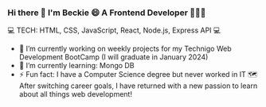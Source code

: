 ### Hi there 👋 I'm Beckie 😄 A Frontend Developer 👨🏼‍💻
 

<!--
**BeckieMorton/BeckieMorton** is a ✨ _special_ ✨ repository because its `README.md` (this file) appears on your GitHub profile. -->

💻 TECH: HTML, CSS, JavaScript, React, Node.js, Express API 💻

- 🔭 I’m currently working on weekly projects for my Technigo Web Development BootCamp (I will graduate in January 2024)
- 🌱 I’m currently learning: Mongo DB
- ⚡ Fun fact: I have a Computer Science degree but never worked in IT 🗺️ After switching career goals, I have returned with a new passion to learn about all things web development!

